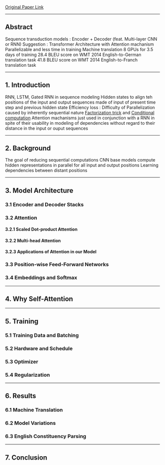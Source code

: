 [Original Paper Link](https://arxiv.org/abs/1706.03762)

---
## Abstract

Sequence transduction models : Encoder + Decoder (feat. Multi-layer CNN or RNN)
Suggestion : Transformer Architecture with Attention machanism
Parallelizable and less time in training
Machine translation 8 GPUs for 3.5 days of training
28.4 BLEU score on WMT 2014 English-to-German translation task
41.8 BLEU score on WMT 2014 English-to-Franch translation task

---
## 1. Introduction

RNN, LSTM, Gated RNN in sequence modeling
Hidden states to align teh positions of the input and output sequences made of input of present time step and previous hidden state
Efficiency loss : Difficulty of Parallelization caused by inherently sequential nature
[Factorization trick](https://arxiv.org/abs/1703.10722) and [Conditional computation](https://arxiv.org/abs/1701.06538)
Attention machanisms just used in conjunction with a RNN in spite of their usability in modeling of dependencies without regard to their distance in the input or ouput sequences

---
## 2. Background

The goal of reducing sequential computations
CNN base models compute hidden representations in parallel for all input and output positions
Learning dependencies between distant positions

---
## 3. Model Architecture

### 3.1 Encoder and Decoder Stacks

### 3.2 Attention

#### 3.2.1 Scaled Dot-product Attention

#### 3.2.2 Multi-head Attention

#### 3.2.3 Applications of Attention in our Model

### 3.3 Position-wise Feed-Forward Networks

### 3.4 Embeddings and Softmax

---
## 4. Why Self-Attention

---
## 5. Training

### 5.1 Training Data and Batching

### 5.2 Hardware and Schedule

### 5.3 Optimizer

### 5.4 Regularization

---
## 6. Results

### 6.1 Machine Translation

### 6.2 Model Variations
### 6.3 English Constituency Parsing

---
## 7. Conclusion

